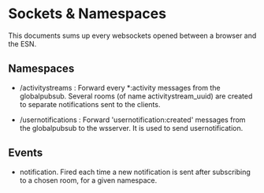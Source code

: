 # Sockets & Namespaces

This documents sums up every websockets opened between a browser and the ESN.

## Namespaces

- /activitystreams : Forward every  \*:activity messages from the globalpubsub.
                     Several rooms (of name activitystream_uuid) are created
                     to separate notifications sent to the clients.

- /usernotifications : Forward 'usernotification:created' messages from the globalpubsub to the wsserver.
                       It is used to send usernotification.


## Events

- notification. Fired each time a new notification is sent after subscribing to a chosen room, for a given namespace.
